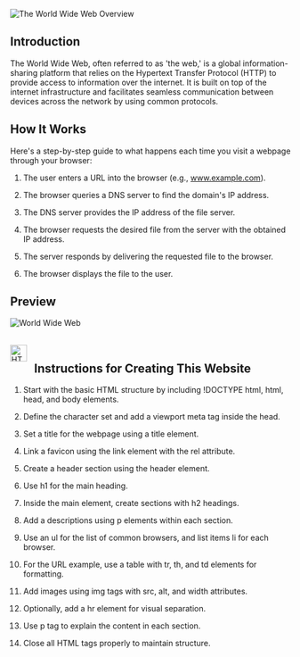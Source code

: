 ![The World Wide Web Overview](https://github.com/Tyreece-Leishman/The-World-Wide-Web/assets/116001061/1878d827-4d5a-42e1-beee-a3c4173348b4)


## Introduction

The World Wide Web, often referred to as 'the web,' is a global information-sharing platform that relies on the Hypertext Transfer Protocol (HTTP) to provide access to information over the internet. It is built on top of the internet infrastructure and facilitates seamless communication between devices across the network by using common protocols.

## How It Works

Here's a step-by-step guide to what happens each time you visit a webpage through your browser:

1. The user enters a URL into the browser (e.g., www.example.com).

2. The browser queries a DNS server to find the domain's IP address.

3. The DNS server provides the IP address of the file server.

4. The browser requests the desired file from the server with the obtained IP address.

5. The server responds by delivering the requested file to the browser.

6. The browser displays the file to the user.

## Preview

![World Wide Web](https://github.com/Tyreece-Leishman/The-World-Wide-Web/assets/116001061/3baf5e3a-05e7-4c3a-9f0f-6bbd90189395)

<br />

<img align="left" alt="HTML" width="30px" style="padding-right:10px;" src="https://cdn.jsdelivr.net/gh/devicons/devicon/icons/html5/html5-plain.svg" />

## Instructions for Creating This Website

1. Start with the basic HTML structure by including !DOCTYPE html, html, head, and body elements.

2. Define the character set and add a viewport meta tag inside the head.

3. Set a title for the webpage using a title element.

4. Link a favicon using the link element with the rel attribute.

5. Create a header section using the header element.

6. Use h1 for the main heading.

7. Inside the main element, create sections with h2 headings.

8. Add a descriptions using p elements within each section.

9. Use an ul for the list of common browsers, and list items li for each browser.

10. For the URL example, use a table with tr, th, and td elements for formatting.

11. Add images using img tags with src, alt, and width attributes.

12. Optionally, add a hr element for visual separation.

13. Use p tag to explain the content in each section.

14. Close all HTML tags properly to maintain structure.


